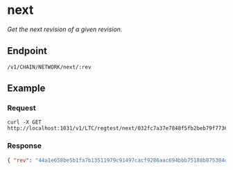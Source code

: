 # next

_Get the next revision of a given revision._

## Endpoint

`/v1/CHAIN/NETWORK/next/:rev`

## Example

### Request

```shell
curl -X GET http://localhost:1031/v1/LTC/regtest/next/032fc7a37e7848f5fb2beb79f773631c6047be0a2e9a699e1355aa8d1c64155e:0
```

### Response

```json
{ "rev": "44a1e658be5b1fa7b13511979c91497cacf9286aac694bbb75188b875384db98:0" }
```
